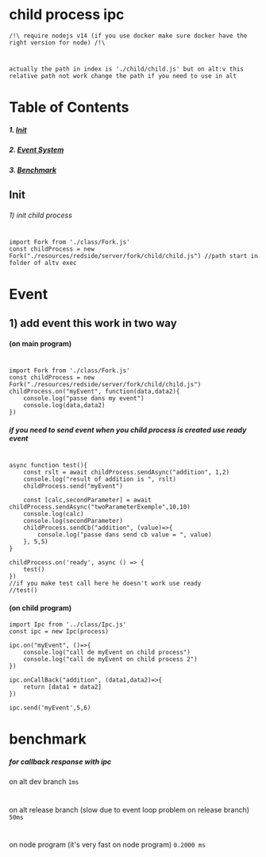 # child process ipc
`/!\ require nodejs v14 (if you use docker make sure docker have the right version for node) /!\`
#
`actually the path in index is './child/child.js' but on alt:v this relative path not work change the path if you need to use in alt`

# Table of Contents
##### 1. [Init](#Init)
##### 2. [Event System](#event)
##### 3. [Benchmark](#benchmark)
## Init
###### 1) init child process
#
```JS
import Fork from './class/Fork.js'
const childProcess = new Fork("./resources/redside/server/fork/child/child.js") //path start in folder of altv exec
```
#
# Event
## 1) add event this work in two way
#### (on main program)
#
```JS
import Fork from './class/Fork.js'
const childProcess = new Fork("./resources/redside/server/fork/child/child.js")
childProcess.on("myEvent", function(data,data2){
    console.log("passe dans my event")
    console.log(data,data2)
})
```
##### if you need to send event when you child process is created use ready event
#
```JS
async function test(){
    const rslt = await childProcess.sendAsync("addition", 1,2)
    console.log("result of addition is ", rslt)
    childProcess.send("myEvent")

    const [calc,secondParameter] = await childProcess.sendAsync("twoParameterExemple",10,10)
    console.log(calc)
    console.log(secondParameter)
    childProcess.sendCb("addition", (value)=>{
        console.log("passe dans send cb value = ", value)
    }, 5,5)
}

childProcess.on('ready', async () => {
    test()
})
//if you make test call here he doesn't work use ready
//test()
```

#### (on child program)
```JS
import Ipc from '../class/Ipc.js'
const ipc = new Ipc(process)

ipc.on("myEvent", ()=>{
    console.log("call de myEvent on child process")
    console.log("call de myEvent on child process 2")
})

ipc.onCallBack("addition", (data1,data2)=>{
    return [data1 + data2]
})

ipc.send('myEvent',5,6)
```
# benchmark
##### for callback response with ipc
on alt dev branch
`1ms`
#
on alt release branch (slow due to event loop problem on release branch)
`50ms`
#
on node program (it's very fast on node program)
`0.2000 ms`
